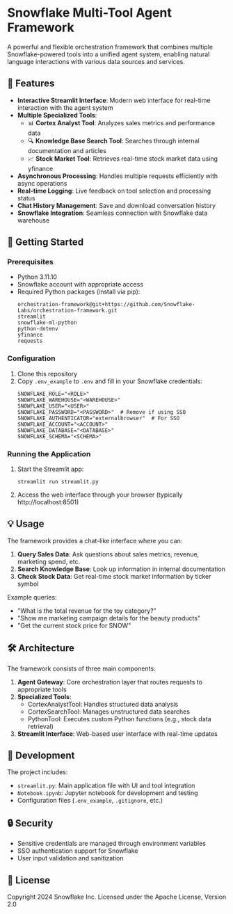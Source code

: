 # Snowflake Multi-Tool Agent Framework

A powerful and flexible orchestration framework that combines multiple Snowflake-powered tools into a unified agent system, enabling natural language interactions with various data sources and services.

## 🌟 Features

- **Interactive Streamlit Interface**: Modern web interface for real-time interaction with the agent system
- **Multiple Specialized Tools**:
  - 📊 **Cortex Analyst Tool**: Analyzes sales metrics and performance data
  - 🔍 **Knowledge Base Search Tool**: Searches through internal documentation and articles
  - 📈 **Stock Market Tool**: Retrieves real-time stock market data using yfinance
- **Asynchronous Processing**: Handles multiple requests efficiently with async operations
- **Real-time Logging**: Live feedback on tool selection and processing status
- **Chat History Management**: Save and download conversation history
- **Snowflake Integration**: Seamless connection with Snowflake data warehouse

## 🚀 Getting Started

### Prerequisites

- Python 3.11.10
- Snowflake account with appropriate access
- Required Python packages (install via pip):
  ```
  orchestration-framework@git+https://github.com/Snowflake-Labs/orchestration-framework.git
  streamlit
  snowflake-ml-python
  python-dotenv
  yfinance
  requests
  ```

### Configuration

1. Clone this repository
2. Copy `.env_example` to `.env` and fill in your Snowflake credentials:
   ```env
   SNOWFLAKE_ROLE="<ROLE>"
   SNOWFLAKE_WAREHOUSE="<WAREHOUSE>"
   SNOWFLAKE_USER="<USER>"
   SNOWFLAKE_PASSWORD="<PASSWORD>"  # Remove if using SSO
   SNOWFLAKE_AUTHENTICATOR="externalbrowser"  # For SSO
   SNOWFLAKE_ACCOUNT="<ACCOUNT>"
   SNOWFLAKE_DATABASE="<DATABASE>"
   SNOWFLAKE_SCHEMA="<SCHEMA>"
   ```

### Running the Application

1. Start the Streamlit app:
   ```
   streamlit run streamlit.py
   ```
2. Access the web interface through your browser (typically http://localhost:8501)

## 💡 Usage

The framework provides a chat-like interface where you can:

1. **Query Sales Data**: Ask questions about sales metrics, revenue, marketing spend, etc.
2. **Search Knowledge Base**: Look up information in internal documentation
3. **Check Stock Data**: Get real-time stock market information by ticker symbol

Example queries:
- "What is the total revenue for the toy category?"
- "Show me marketing campaign details for the beauty products"
- "Get the current stock price for SNOW"

## 🛠 Architecture

The framework consists of three main components:

1. **Agent Gateway**: Core orchestration layer that routes requests to appropriate tools
2. **Specialized Tools**:
   - CortexAnalystTool: Handles structured data analysis
   - CortexSearchTool: Manages unstructured data searches
   - PythonTool: Executes custom Python functions (e.g., stock data retrieval)
3. **Streamlit Interface**: Web-based user interface with real-time updates

## 📝 Development

The project includes:
- `streamlit.py`: Main application file with UI and tool integration
- `Notebook.ipynb`: Jupyter notebook for development and testing
- Configuration files (`.env_example`, `.gitignore`, etc.)

## 🔒 Security

- Sensitive credentials are managed through environment variables
- SSO authentication support for Snowflake
- User input validation and sanitization

## 📄 License

Copyright 2024 Snowflake Inc.
Licensed under the Apache License, Version 2.0 
